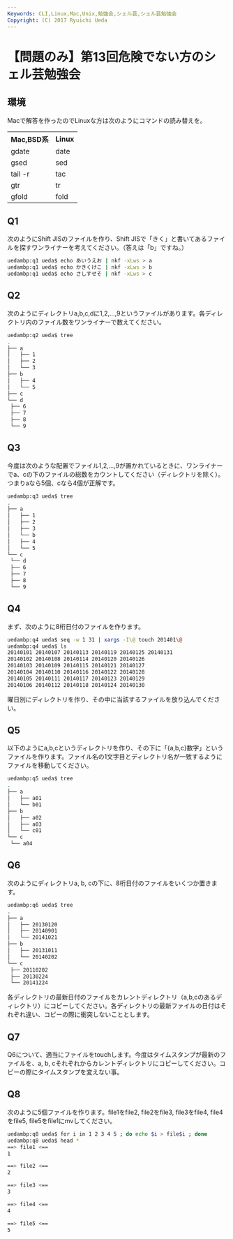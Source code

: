 ```yaml
---
Keywords: CLI,Linux,Mac,Unix,勉強会,シェル芸,シェル芸勉強会
Copyright: (C) 2017 Ryuichi Ueda
---
```


# 【問題のみ】第13回危険でない方のシェル芸勉強会
<h2>環境</h2>

Macで解答を作ったのでLinuxな方は次のようにコマンドの読み替えを。

<table>
 <tr>
 <th>Mac,BSD系</th>
 <th>Linux</th>
 </tr>
 <tr>
 <td>gdate</td>
 <td>date</td>
 </tr>
 <tr>
 <td>gsed</td>
 <td>sed</td>
 </tr>
 <tr>
 <td>tail -r</td>
 <td>tac</td>
 </tr>
 <tr>
 <td>gtr</td>
 <td>tr</td>
 </tr>
 <tr>
 <td>gfold</td>
 <td>fold</td>
 </tr>
</table>

<h2>Q1</h2>

次のようにShift JISのファイルを作り、Shift JISで「きく」と書いてあるファイルを探すワンライナーを考えてください。（答えは「b」ですね。）

```bash
uedambp:q1 ueda$ echo あいうえお | nkf -xLws > a
uedambp:q1 ueda$ echo かきくけこ | nkf -xLws > b
uedambp:q1 ueda$ echo さしすせそ | nkf -xLws > c
```

<h2>Q2</h2>

次のようにディレクトリa,b,c,dに1,2,...,9というファイルがあります。各ディレクトリ内のファイル数をワンライナーで数えてください。

```bash
uedambp:q2 ueda$ tree
.
├── a
│   ├── 1
│   ├── 2
│   └── 3
├── b
│   ├── 4
│   └── 5
├── c
└── d
 ├── 6
 ├── 7
 ├── 8
 └── 9
```

<h2>Q3</h2>

今度は次のような配置でファイル1,2,...,9が置かれているときに、ワンライナーでa、cの下のファイルの総数をカウントしてください（ディレクトリを除く）。つまりaなら5個、cなら4個が正解です。

```bash
uedambp:q3 ueda$ tree
.
├── a
│   ├── 1
│   ├── 2
│   ├── 3
│   └── b
│   ├── 4
│   └── 5
└── c
 └── d
 ├── 6
 ├── 7
 ├── 8
 └── 9
```

<h2>Q4</h2>

まず、次のように8桁日付のファイルを作ります。

```bash
uedambp:q4 ueda$ seq -w 1 31 | xargs -I\@ touch 201401\@
uedambp:q4 ueda$ ls
20140101 20140107 20140113 20140119 20140125 20140131
20140102 20140108 20140114 20140120 20140126
20140103 20140109 20140115 20140121 20140127
20140104 20140110 20140116 20140122 20140128
20140105 20140111 20140117 20140123 20140129
20140106 20140112 20140118 20140124 20140130
```

曜日別にディレクトリを作り、その中に当該するファイルを放り込んでください。

<h2>Q5</h2>

以下のようにa,b,cというディレクトリを作り、その下に「{a,b,c}数字」というファイルを作ります。ファイル名の1文字目とディレクトリ名が一致するようにファイルを移動してください。

```bash
uedambp:q5 ueda$ tree
.
├── a
│   ├── a01
│   └── b01
├── b
│   ├── a02
│   ├── a03
│   └── c01
└── c
 └── a04
```


<h2>Q6</h2>

次のようにディレクトリa, b, cの下に、8桁日付のファイルをいくつか置きます。

```bash
uedambp:q6 ueda$ tree
.
├── a
│   ├── 20130120
│   ├── 20140901
│   └── 20141021
├── b
│   ├── 20131011
│   └── 20140202
└── c
 ├── 20110202
 ├── 20130224
 └── 20141224
```

各ディレクトリの最新日付のファイルをカレントディレクトリ（a,b,cのあるディレクトリ）にコピーしてください。各ディレクトリの最新ファイルの日付はそれぞれ違い、コピーの際に衝突しないこととします。

<h2>Q7</h2>

Q6について、適当にファイルをtouchします。今度はタイムスタンプが最新のファイルを、a, b, cそれぞれからカレントディレクトリにコピーしてください。コピーの際にタイムスタンプを変えない事。


<h2>Q8</h2>

次のように5個ファイルを作ります。file1をfile2, file2をfile3, file3をfile4, file4をfile5, file5をfile1にmvしてください。

```bash
uedambp:q8 ueda$ for i in 1 2 3 4 5 ; do echo $i > file$i ; done
uedambp:q8 ueda$ head *
==> file1 <==
1

==> file2 <==
2

==> file3 <==
3

==> file4 <==
4

==> file5 <==
5
```


